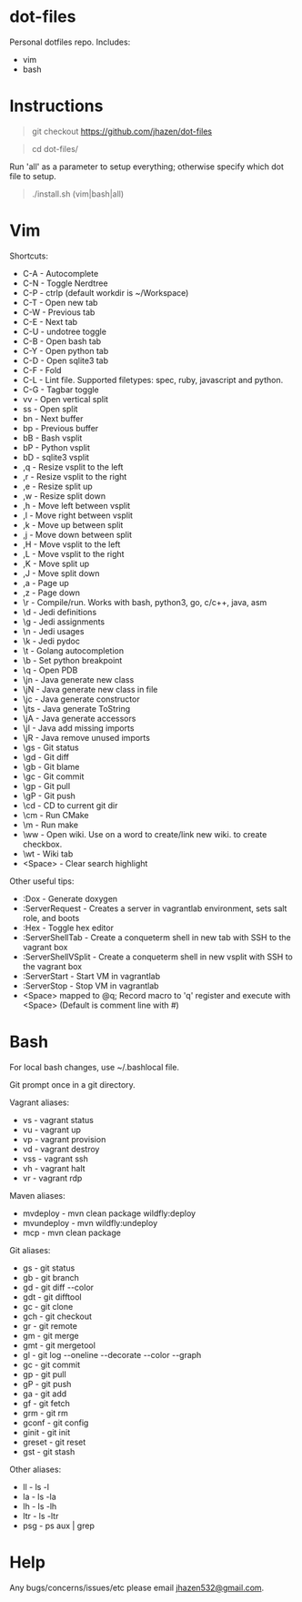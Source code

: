 # dot-files

Personal dotfiles repo. Includes:
* vim
* bash



# Instructions

> git checkout https://github.com/jhazen/dot-files

> cd dot-files/

Run 'all' as a parameter to setup everything; otherwise specify which dot file to setup.

> ./install.sh (vim|bash|all)


# Vim

Shortcuts:
* C-A - Autocomplete
* C-N - Toggle Nerdtree
* C-P - ctrlp (default workdir is ~/Workspace)
* C-T - Open new tab
* C-W - Previous tab
* C-E - Next tab
* C-U - undotree toggle
* C-B - Open bash tab
* C-Y - Open python tab
* C-D - Open sqlite3 tab
* C-F - Fold
* C-L - Lint file. Supported filetypes: spec, ruby, javascript and python.
* C-G - Tagbar toggle
* vv - Open vertical split
* ss - Open split
* bn - Next buffer
* bp - Previous buffer
* bB - Bash vsplit
* bP - Python vsplit
* bD - sqlite3 vsplit
* ,q - Resize vsplit to the left
* ,r - Resize vsplit to the right
* ,e - Resize split up
* ,w - Resize split down
* ,h - Move left between vsplit
* ,l - Move right between vsplit
* ,k - Move up between split
* ,j - Move down between split
* ,H - Move vsplit to the left
* ,L - Move vsplit to the right
* ,K - Move split up
* ,J - Move split down
* ,a - Page up
* ,z - Page down
* \r - Compile/run. Works with bash, python3, go, c/c++, java, asm
* \d - Jedi definitions
* \g - Jedi assignments
* \n - Jedi usages
* \k - Jedi pydoc
* \t - Golang autocompletion
* \b - Set python breakpoint
* \q - Open PDB
* \jn - Java generate new class
* \jN - Java generate new class in file
* \jc - Java generate constructor
* \jts - Java generate ToString
* \jA - Java generate accessors
* \jI - Java add missing imports
* \jR - Java remove unused imports
* \gs - Git status
* \gd - Git diff
* \gb - Git blame
* \gc - Git commit
* \gp - Git pull
* \gP - Git push
* \cd - CD to current git dir
* \cm - Run CMake
* \m - Run make
* \ww - Open wiki. Use <Enter> on a word to create/link new wiki. <C-Space> to create checkbox.
* \wt - Wiki tab
* \<Space> - Clear search highlight

Other useful tips:
* :Dox - Generate doxygen
* :ServerRequest <salt role name> - Creates a server in vagrantlab environment, sets salt role, and boots
* :Hex - Toggle hex editor
* :ServerShellTab <vagrantlab box name> - Create a conqueterm shell in new tab with SSH to the vagrant box
* :ServerShellVSplit <vagrantlab box name> - Create a conqueterm shell in new vsplit with SSH to the vagrant box
* :ServerStart <vagrantlab box name> - Start VM in vagrantlab
* :ServerStop <vagrantlab box name> - Stop VM in vagrantlab
* \<Space\> mapped to @q; Record macro to 'q' register and execute with \<Space\> (Default is comment line with #)


# Bash

For local bash changes, use ~/.bashlocal file.

Git prompt once in a git directory.

Vagrant aliases:
* vs - vagrant status
* vu - vagrant up
* vp - vagrant provision
* vd - vagrant destroy
* vss - vagrant ssh
* vh - vagrant halt
* vr - vagrant rdp

Maven aliases:
* mvdeploy - mvn clean package wildfly:deploy
* mvundeploy - mvn wildfly:undeploy
* mcp - mvn clean package

Git aliases:
* gs - git status
* gb - git branch
* gd - git diff --color
* gdt - git difftool
* gc - git clone
* gch - git checkout
* gr - git remote
* gm - git merge
* gmt - git mergetool
* gl - git log --oneline --decorate --color --graph
* gc - git commit
* gp - git pull
* gP - git push
* ga - git add
* gf - git fetch
* grm - git rm
* gconf - git config
* ginit - git init
* greset - git reset
* gst - git stash

Other aliases:
* ll - ls -l
* la - ls -la
* lh - ls -lh
* ltr - ls -ltr
* psg - ps aux | grep


# Help

Any bugs/concerns/issues/etc please email jhazen532@gmail.com.
